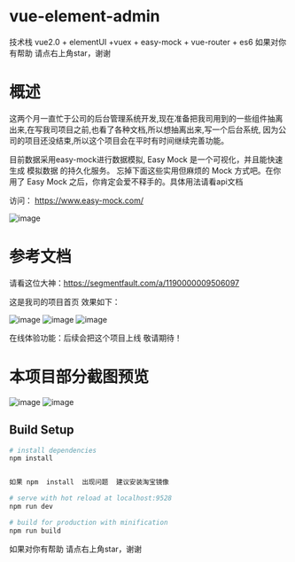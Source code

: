 # vue-element-admin

技术栈 vue2.0 + elementUI +vuex + easy-mock + vue-router + es6         如果对你有帮助 请点右上角star，谢谢


# 概述
这两个月一直忙于公司的后台管理系统开发,现在准备把我司用到的一些组件抽离出来,在写我司项目之前,也看了各种文档,所以想抽离出来,写一个后台系统, 因为公司的项目还没结束,所以这个项目会在平时有时间继续完善功能。

目前数据采用easy-mock进行数据模拟, Easy Mock 是一个可视化，并且能快速生成 模拟数据 的持久化服务。 忘掉下面这些实用但麻烦的 Mock 方式吧。在你用了 Easy Mock 之后，你肯定会爱不释手的。具体用法请看api文档

访问： https://www.easy-mock.com/

![image](https://github.com/yjx-passion/vue-element-admin/blob/master/src/screenshots/easy-mock.png)

# 参考文档

请看这位大神：https://segmentfault.com/a/1190000009506097

这是我司的项目首页 效果如下：

![image](https://github.com/yjx-passion/vue-element-admin/blob/master/src/screenshots/xker.gif)
![image](https://github.com/yjx-passion/vue-element-admin/blob/master/src/screenshots/topic.png)
![image](https://github.com/yjx-passion/vue-element-admin/blob/master/src/screenshots/schedule.png)

在线体验功能：后续会把这个项目上线 敬请期待！
# 本项目部分截图预览

![image](https://github.com/yjx-passion/vue-element-admin/blob/master/src/screenshots/login.png)
![image](https://github.com/yjx-passion/vue-element-admin/blob/master/src/screenshots/table.png)

## Build Setup
  

``` bash
# install dependencies
npm install


如果 npm  install  出现问题  建议安装淘宝镜像

# serve with hot reload at localhost:9528
npm run dev

# build for production with minification
npm run build
```

如果对你有帮助 请点右上角star，谢谢


